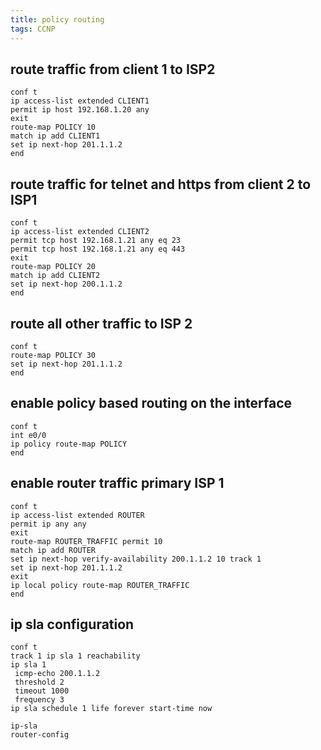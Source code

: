 ```yaml
---
title: policy routing
tags: CCNP
---
```


## route traffic from client 1 to ISP2

```
conf t
ip access-list extended CLIENT1
permit ip host 192.168.1.20 any
exit
route-map POLICY 10
match ip add CLIENT1
set ip next-hop 201.1.1.2
end
```

## route traffic for telnet and https from client 2 to ISP1

```
conf t
ip access-list extended CLIENT2
permit tcp host 192.168.1.21 any eq 23
permit tcp host 192.168.1.21 any eq 443
exit
route-map POLICY 20
match ip add CLIENT2
set ip next-hop 200.1.1.2
end
```

## route all other traffic to ISP 2

```
conf t
route-map POLICY 30
set ip next-hop 201.1.1.2
end
```

## enable policy based routing on the interface

```
conf t
int e0/0
ip policy route-map POLICY
end
```

## enable router traffic primary ISP 1

```
conf t
ip access-list extended ROUTER
permit ip any any
exit
route-map ROUTER_TRAFFIC permit 10
match ip add ROUTER
set ip next-hop verify-availability 200.1.1.2 10 track 1
set ip next-hop 201.1.1.2
exit
ip local policy route-map ROUTER_TRAFFIC
end
```

## ip sla configuration

```
conf t
track 1 ip sla 1 reachability
ip sla 1
 icmp-echo 200.1.1.2
 threshold 2
 timeout 1000
 frequency 3
ip sla schedule 1 life forever start-time now
```

```
ip-sla
router-config
```
